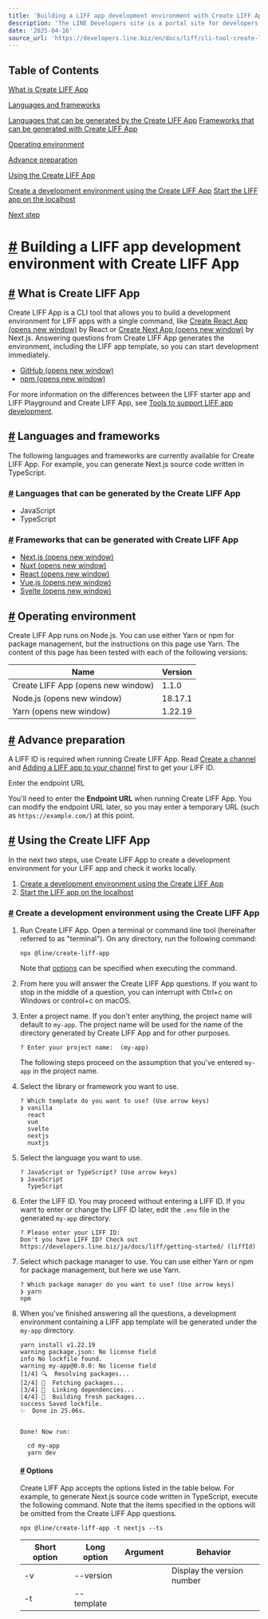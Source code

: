 ```yaml
---
title: 'Building a LIFF app development environment with Create LIFF App | LINE Developers'
description: 'The LINE Developers site is a portal site for developers. It contains documents and tools that will help you use our various developer products. Creating LINE Login and Messaging API applications and services has never been easier!'
date: '2025-04-16'
source_url: 'https://developers.line.biz/en/docs/liff/cli-tool-create-liff-app/'
---
```


## Table of Contents

[What is Create LIFF App](#what-is-create-liff-app)

[Languages and frameworks](#available-languages-and-frameworks)

[Languages that can be generated by the Create LIFF App](#available-languages) [Frameworks that can be generated with Create LIFF App](#available-frameworks)

[Operating environment](#environment)

[Advance preparation](#advance-preparation)

[Using the Create LIFF App](#using-the-cla)

[Create a development environment using the Create LIFF App](#create-a-dev-env-using-liff-app) [Start the LIFF app on the localhost](#start-the-liff-app-on-the-localhost)

[Next step](#next-step)

# [#](#page-title) Building a LIFF app development environment with Create LIFF App

## [#](#what-is-create-liff-app) What is Create LIFF App

Create LIFF App is a CLI tool that allows you to build a development environment for LIFF apps with a single command, like [Create React App (opens new window)](https://github.com/facebook/create-react-app) by React or [Create Next App (opens new window)](https://nextjs.org/docs/pages/api-reference/cli/create-next-app) by Next.js. Answering questions from Create LIFF App generates the environment, including the LIFF app template, so you can start development immediately.

- [GitHub (opens new window)](https://github.com/line/create-liff-app)
- [npm (opens new window)](https://www.npmjs.com/package/@line/create-liff-app)

For more information on the differences between the LIFF starter app and LIFF Playground and Create LIFF App, see [Tools to support LIFF app development](../../../en/docs/liff/overview.md#support-tool).

## [#](#available-languages-and-frameworks) Languages and frameworks

The following languages and frameworks are currently available for Create LIFF App. For example, you can generate Next.js source code written in TypeScript.

### [#](#available-languages) Languages that can be generated by the Create LIFF App

- JavaScript
- TypeScript

### [#](#available-frameworks) Frameworks that can be generated with Create LIFF App

- [Next.js (opens new window)](https://nextjs.org/)
- [Nuxt (opens new window)](https://nuxt.com/)
- [React (opens new window)](https://react.dev/)
- [Vue.js (opens new window)](https://vuejs.org/)
- [Svelte (opens new window)](https://svelte.dev/)

## [#](#environment) Operating environment

Create LIFF App runs on Node.js. You can use either Yarn or npm for package management, but the instructions on this page use Yarn. The content of this page has been tested with each of the following versions:

| Name                               | Version |
| ---------------------------------- | ------- |
| Create LIFF App (opens new window) | 1.1.0   |
| Node.js (opens new window)         | 18.17.1 |
| Yarn (opens new window)            | 1.22.19 |

## [#](#advance-preparation) Advance preparation

A LIFF ID is required when running Create LIFF App. Read [Create a channel](../../../en/docs/liff/getting-started.md) and [Adding a LIFF app to your channel](../../../en/docs/liff/registering-liff-apps.md) first to get your LIFF ID.

Enter the endpoint URL

You'll need to enter the **Endpoint URL** when running Create LIFF App. You can modify the endpoint URL later, so you may enter a temporary URL (such as `https://example.com/`) at this point.

## [#](#using-the-cla) Using the Create LIFF App

In the next two steps, use Create LIFF App to create a development environment for your LIFF app and check it works locally.

1. [Create a development environment using the Create LIFF App](#create-a-dev-env-using-liff-app)
2. [Start the LIFF app on the localhost](#start-the-liff-app-on-the-localhost)

### [#](#create-a-dev-env-using-liff-app) Create a development environment using the Create LIFF App

1. Run Create LIFF App. Open a terminal or command line tool (hereinafter referred to as "terminal"). On any directory, run the following command:

    ```
    npx @line/create-liff-app
    ```

    Note that [options](#options) can be specified when executing the command.

2. From here you will answer the Create LIFF App questions. If you want to stop in the middle of a question, you can interrupt with Ctrl+c on Windows or control+c on macOS.
3. Enter a project name. If you don't enter anything, the project name will default to `my-app`. The project name will be used for the name of the directory generated by Create LIFF App and for other purposes.

    ```
    ? Enter your project name:  (my-app)
    ```

    The following steps proceed on the assumption that you've entered `my-app` in the project name.

4. Select the library or framework you want to use.

    ```
    ? Which template do you want to use? (Use arrow keys)
    ❯ vanilla
      react
      vue
      svelte
      nextjs
      nuxtjs
    ```

5. Select the language you want to use.

    ```
    ? JavaScript or TypeScript? (Use arrow keys)
    ❯ JavaScript
      TypeScript
    ```

6. Enter the LIFF ID. You may proceed without entering a LIFF ID. If you want to enter or change the LIFF ID later, edit the `.env` file in the generated `my-app` directory.

    ```
    ? Please enter your LIFF ID:
    Don't you have LIFF ID? Check out https://developers.line.biz/ja/docs/liff/getting-started/ (liffId)
    ```

7. Select which package manager to use. You can use either Yarn or npm for package management, but here we use Yarn.

    ```
    ? Which package manager do you want to use? (Use arrow keys)
    ❯ yarn
    npm
    ```

8. When you've finished answering all the questions, a development environment containing a LIFF app template will be generated under the `my-app` directory.

    ```
    yarn install v1.22.19
    warning package.json: No license field
    info No lockfile found.
    warning my-app@0.0.0: No license field
    [1/4] 🔍  Resolving packages...
    [2/4] 🚚  Fetching packages...
    [3/4] 🔗  Linking dependencies...
    [4/4] 🔨  Building fresh packages...
    success Saved lockfile.
    ✨  Done in 25.06s.


    Done! Now run:

      cd my-app
      yarn dev
    ```

    #### [#](#options) Options

    Create LIFF App accepts the options listed in the table below. For example, to generate Next.js source code written in TypeScript, execute the following command. Note that the items specified in the options will be omitted from the Create LIFF App questions.

    ```
    npx @line/create-liff-app -t nextjs --ts
    ```

    | Short option | Long option  | Argument   | Behavior                                                                          |
    | ------------ | ------------ | ---------- | --------------------------------------------------------------------------------- |
    | -v           | --version    |            | Display the version number                                                        |
    | -t           | --template   | <template> | Specify the templateArgument choices: vanilla, react, vue, svelte, nextjs, nuxtjs |
    | -l           | --liffid     | <liff id>  | Specify LIFF ID                                                                   |
    | --js         | --javascript |            | Generate source code written in JavaScript                                        |
    | --ts         | --typescript |            | Generate source code written in TypeScript                                        |
    | --npm        | --use-npm    |            | Use npm as package manager                                                        |
    | --yarn       | --use-yarn   |            | Use Yarn as package manager                                                       |
    | -h           | --help       |            | Display help for command                                                          |

### [#](#start-the-liff-app-on-the-localhost) Start the LIFF app on the localhost

1. Let's start the generated LIFF app on the localhost. To start the LIFF app, execute the `yarn dev` command. When the following message appears and the terminal screen output stops, the LIFF app is running on the local server.

    ```
    $ yarn dev
    yarn run v1.22.19
    warning package.json: No license field
    $ vite

      vite v2.9.13 dev server running at:

      > Local: http://localhost:3000/
      > Network: use `--host` to expose

      ready in 170ms.
    ```

2. When you access the URL (`http://localhost:3000` for vanilla JavaScript) displayed in the terminal with a browser, you'll see the screen with the message `LIFF init succeeded.` as follows.

    ![Success](/assets/img/create-liff-app-success.0eff93ec.png)

    If you haven't set a LIFF ID, you will see a screen with the message `LIFF init failed.` as follows. Write the LIFF ID to the `.env` file in the generated `my-app` directory and restart the local server.

    ![Failure](/assets/img/create-liff-app-failed.716c3e9b.png)

3. Once you've confirmed that the LIFF app is running in your browser, stop the local server with Ctrl+c for Windows or control+c for macOS.

## [#](#next-step) Next step

You're now ready to develop your LIFF app.

To check the operation of the LIFF app on LINE, deploy the generated LIFF app to any server such as Netlify and set the URL to **Endpoint URL**. This page doesn't explain how to deploy to Netlify or how to check the operation of the LIFF app on LINE. See [deploying LIFF starter app to a server](../../../en/docs/liff/trying-liff-app.md#deploy-to-server).

For more information on the actual development, see [Developing a LIFF app](../../../en/docs/liff/developing-liff-apps.md).
